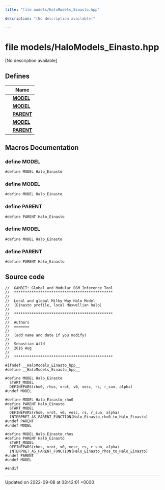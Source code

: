 ```yaml
---
title: "file models/HaloModels_Einasto.hpp"

description: "[No description available]"

---
```


# file models/HaloModels_Einasto.hpp

[No description available]

## Defines

|                | Name           |
| -------------- | -------------- |
|  | **[MODEL](/documentation/code/files/halomodels__einasto_8hpp/#define-model)**  |
|  | **[MODEL](/documentation/code/files/halomodels__einasto_8hpp/#define-model)**  |
|  | **[PARENT](/documentation/code/files/halomodels__einasto_8hpp/#define-parent)**  |
|  | **[MODEL](/documentation/code/files/halomodels__einasto_8hpp/#define-model)**  |
|  | **[PARENT](/documentation/code/files/halomodels__einasto_8hpp/#define-parent)**  |




## Macros Documentation

### define MODEL

```
#define MODEL Halo_Einasto
```


### define MODEL

```
#define MODEL Halo_Einasto
```


### define PARENT

```
#define PARENT Halo_Einasto
```


### define MODEL

```
#define MODEL Halo_Einasto
```


### define PARENT

```
#define PARENT Halo_Einasto
```


## Source code

```
//  GAMBIT: Global and Modular BSM Inference Tool
//  *********************************************
//
//  Local and global Milky Way Halo Model 
//  (Einasto profile, local Maxwellian halo)
//
//  *********************************************
//
//  Authors
//  =======
//
//  (add name and date if you modify)
//
//  Sebastian Wild
//  2016 Aug
//
//  *********************************************

#ifndef __HaloModels_Einasto_hpp__
#define __HaloModels_Einasto_hpp__

#define MODEL Halo_Einasto
  START_MODEL
  DEFINEPARS(rho0, rhos, vrot, v0, vesc, rs, r_sun, alpha)
#undef MODEL

#define MODEL Halo_Einasto_rho0
#define PARENT Halo_Einasto
  START_MODEL
  DEFINEPARS(rho0, vrot, v0, vesc, rs, r_sun, alpha)
  INTERPRET_AS_PARENT_FUNCTION(Halo_Einasto_rho0_to_Halo_Einasto)
#undef PARENT
#undef MODEL

#define MODEL Halo_Einasto_rhos
#define PARENT Halo_Einasto
  START_MODEL
  DEFINEPARS(rhos, vrot, v0, vesc, rs, r_sun, alpha)
  INTERPRET_AS_PARENT_FUNCTION(Halo_Einasto_rhos_to_Halo_Einasto)
#undef PARENT
#undef MODEL

#endif
```


-------------------------------

Updated on 2022-09-08 at 03:42:01 +0000
